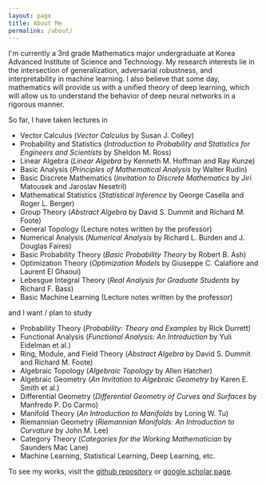 ```yaml
---
layout: page
title: About Me
permalink: /about/
---
```


I'm currently a 3rd grade Mathematics major undergraduate at Korea Advanced Institute of Science and Technology. My research interests lie  in the intersection of generalization, adversarial robustness, and interpretability in machine learning. I also believe that some day, mathematics will provide us with a unified theory of deep learning, which will allow us to understand the behavior of deep neural networks in a rigorous manner.

So far, I have taken lectures in

* Vector Calculus (*Vector Calculus* by Susan J. Colley)
* Probability and Statistics (*Introduction to Probability and Statistics for Engineers and Scientists* by Sheldon M. Ross)
* Linear Algebra (*Linear Algebra* by Kenneth M. Hoffman and Ray Kunze)
* Basic Analysis (*Principles of Mathematical Analysis* by Walter Rudin)
* Basic Discrete Mathematics (*Invitation to Discrete Mathematics* by Jiri Matousek and Jaroslav Nesetril)
* Mathematical Statistics (*Statistical Inference* by George Casella and Roger L. Berger)
* Group Theory (*Abstract Algebra* by David S. Dummit and Richard M. Foote)
* General Topology (Lecture notes written by the professor)
* Numerical Analysis (*Numerical Analysis* by Richard L. Burden and J. Douglas Faires)
* Basic Probability Theory (*Basic Probability Theory* by Robert B. Ash)
* Optimization Theory (*Optimization Models* by Giuseppe C. Calafiore and Laurent El Ghaoui)
* Lebesgue Integral Theory (*Real Analysis for Graduate Students* by Richard F. Bass)
* Basic Machine Learning (Lecture notes written by the professor)

and I want / plan to study

* Probability Theory (*Probability: Theory and Examples* by Rick Durrett)
* Functional Analysis (*Functional Analysis: An Introduction* by Yuli Eidelman et al.)
* Ring, Module, and Field Theory (*Abstract Algebra* by David S. Dummit and Richard M. Foote)
* Algebraic Topology (*Algebraic Topology* by Allen Hatcher)
* Algebraic Geometry (*An Invitation to Algebraic Geometry* by Karen E. Smith et al.)
* Differential Geometry (*Differential Geometry of Curves and Surfaces* by Manfredo P. Do Carmo)
* Manifold Theory (*An Introduction to Manifolds* by Loring W. Tu)
* Riemannian Geometry (*Riemannian Manifolds: An Introduction to Curvature* by John M. Lee)
* Category Theory (*Categories for the Working Mathematician* by Saunders Mac Lane)
* Machine Learning, Statistical Learning, Deep Learning, etc.

To see my works, visit the [github repository](https://github.com/1202kbs) or [google scholar page](https://scholar.google.com/citations?user=TofIFUgAAAAJ&hl=en).
